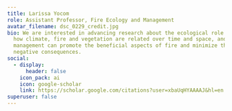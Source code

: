 ```yaml
---
title: Larissa Yocom
role: Assistant Professor, Fire Ecology and Management
avatar_filename: dsc_0229_credit.jpg
bio: We are interested in advancing research about the ecological role of fire,
  how climate, fire and vegetation are related over time and space, and how
  management can promote the beneficial aspects of fire and minimize the
  negative consequences.
social:
  - display:
      header: false
    icon_pack: ai
    icon: google-scholar
    link: https://scholar.google.com/citations?user=xbaUqHYAAAAJ&hl=en
superuser: false
---
```

